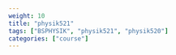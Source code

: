 ```yaml
---
weight: 10
title: "physik521"
tags: ["BSPHYSIK", "physik521", "physik520"]
categories: ["course"]
---
```


